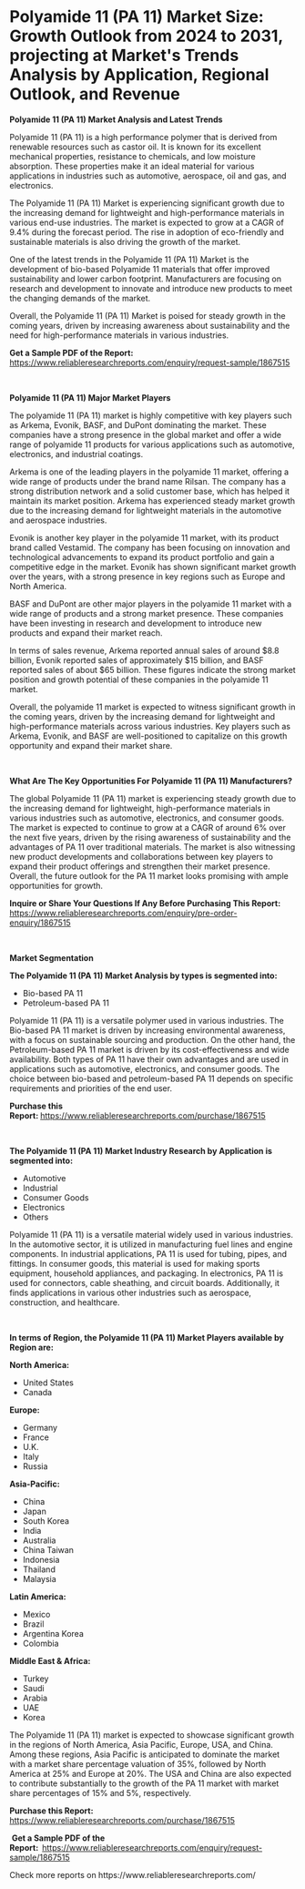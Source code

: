 <p><h1>Polyamide 11 (PA 11) Market Size: Growth Outlook from 2024 to 2031, projecting at Market's Trends Analysis by Application, Regional Outlook, and Revenue</h1></p><p><strong>Polyamide 11 (PA 11) Market Analysis and Latest Trends</strong></p>
<p><p>Polyamide 11 (PA 11) is a high performance polymer that is derived from renewable resources such as castor oil. It is known for its excellent mechanical properties, resistance to chemicals, and low moisture absorption. These properties make it an ideal material for various applications in industries such as automotive, aerospace, oil and gas, and electronics.</p><p>The Polyamide 11 (PA 11) Market is experiencing significant growth due to the increasing demand for lightweight and high-performance materials in various end-use industries. The market is expected to grow at a CAGR of 9.4% during the forecast period. The rise in adoption of eco-friendly and sustainable materials is also driving the growth of the market.</p><p>One of the latest trends in the Polyamide 11 (PA 11) Market is the development of bio-based Polyamide 11 materials that offer improved sustainability and lower carbon footprint. Manufacturers are focusing on research and development to innovate and introduce new products to meet the changing demands of the market.</p><p>Overall, the Polyamide 11 (PA 11) Market is poised for steady growth in the coming years, driven by increasing awareness about sustainability and the need for high-performance materials in various industries.</p></p>
<p><strong>Get a Sample PDF of the Report:&nbsp;</strong> <a href="https://www.reliableresearchreports.com/enquiry/request-sample/1867515">https://www.reliableresearchreports.com/enquiry/request-sample/1867515</a></p>
<p>&nbsp;</p>
<p><strong>Polyamide 11 (PA 11) Major Market Players</strong></p>
<p><p>The polyamide 11 (PA 11) market is highly competitive with key players such as Arkema, Evonik, BASF, and DuPont dominating the market. These companies have a strong presence in the global market and offer a wide range of polyamide 11 products for various applications such as automotive, electronics, and industrial coatings.</p><p>Arkema is one of the leading players in the polyamide 11 market, offering a wide range of products under the brand name Rilsan. The company has a strong distribution network and a solid customer base, which has helped it maintain its market position. Arkema has experienced steady market growth due to the increasing demand for lightweight materials in the automotive and aerospace industries.</p><p>Evonik is another key player in the polyamide 11 market, with its product brand called Vestamid. The company has been focusing on innovation and technological advancements to expand its product portfolio and gain a competitive edge in the market. Evonik has shown significant market growth over the years, with a strong presence in key regions such as Europe and North America.</p><p>BASF and DuPont are other major players in the polyamide 11 market with a wide range of products and a strong market presence. These companies have been investing in research and development to introduce new products and expand their market reach.</p><p>In terms of sales revenue, Arkema reported annual sales of around $8.8 billion, Evonik reported sales of approximately $15 billion, and BASF reported sales of about $65 billion. These figures indicate the strong market position and growth potential of these companies in the polyamide 11 market.</p><p>Overall, the polyamide 11 market is expected to witness significant growth in the coming years, driven by the increasing demand for lightweight and high-performance materials across various industries. Key players such as Arkema, Evonik, and BASF are well-positioned to capitalize on this growth opportunity and expand their market share.</p></p>
<p>&nbsp;</p>
<p><strong>What Are The Key Opportunities For Polyamide 11 (PA 11) Manufacturers?</strong></p>
<p><p>The global Polyamide 11 (PA 11) market is experiencing steady growth due to the increasing demand for lightweight, high-performance materials in various industries such as automotive, electronics, and consumer goods. The market is expected to continue to grow at a CAGR of around 6% over the next five years, driven by the rising awareness of sustainability and the advantages of PA 11 over traditional materials. The market is also witnessing new product developments and collaborations between key players to expand their product offerings and strengthen their market presence. Overall, the future outlook for the PA 11 market looks promising with ample opportunities for growth.</p></p>
<p><strong>Inquire or Share Your Questions If Any Before Purchasing This Report:</strong> <a href="https://www.reliableresearchreports.com/enquiry/pre-order-enquiry/1867515">https://www.reliableresearchreports.com/enquiry/pre-order-enquiry/1867515</a></p>
<p>&nbsp;</p>
<p><strong>Market Segmentation</strong></p>
<p><strong>The Polyamide 11 (PA 11) Market Analysis by types is segmented into:</strong></p>
<p><ul><li>Bio-based PA 11</li><li>Petroleum-based PA 11</li></ul></p>
<p><p>Polyamide 11 (PA 11) is a versatile polymer used in various industries. The Bio-based PA 11 market is driven by increasing environmental awareness, with a focus on sustainable sourcing and production. On the other hand, the Petroleum-based PA 11 market is driven by its cost-effectiveness and wide availability. Both types of PA 11 have their own advantages and are used in applications such as automotive, electronics, and consumer goods. The choice between bio-based and petroleum-based PA 11 depends on specific requirements and priorities of the end user.</p></p>
<p><strong>Purchase this Report:&nbsp;</strong><a href="https://www.reliableresearchreports.com/purchase/1867515">https://www.reliableresearchreports.com/purchase/1867515</a></p>
<p>&nbsp;</p>
<p><strong>The Polyamide 11 (PA 11) Market Industry Research by Application is segmented into:</strong></p>
<p><ul><li>Automotive</li><li>Industrial</li><li>Consumer Goods</li><li>Electronics</li><li>Others</li></ul></p>
<p><p>Polyamide 11 (PA 11) is a versatile material widely used in various industries. In the automotive sector, it is utilized in manufacturing fuel lines and engine components. In industrial applications, PA 11 is used for tubing, pipes, and fittings. In consumer goods, this material is used for making sports equipment, household appliances, and packaging. In electronics, PA 11 is used for connectors, cable sheathing, and circuit boards. Additionally, it finds applications in various other industries such as aerospace, construction, and healthcare.</p></p>
<p>&nbsp;</p>
<p><strong>In terms of Region, the Polyamide 11 (PA 11) Market Players available by Region are:</strong></p>
<p>
    <p> <strong> North America: </strong>
        <ul>
            <li>United States</li>
            <li>Canada</li>
        </ul>
        </p> 
    <p> <strong> Europe: </strong>
        <ul>
            <li>Germany</li>
            <li>France</li>
            <li>U.K.</li>
            <li>Italy</li>
            <li>Russia</li>
        </ul>
        </p> 
    <p> <strong> Asia-Pacific: </strong>
        <ul>
            <li>China</li>
            <li>Japan</li>
            <li>South Korea</li>
            <li>India</li>
            <li>Australia</li>
            <li>China Taiwan</li>
            <li>Indonesia</li>
            <li>Thailand</li>
            <li>Malaysia</li>
        </ul>
        </p> 
    <p> <strong> Latin America: </strong>
        <ul>
            <li>Mexico</li>
            <li>Brazil</li>
            <li>Argentina Korea</li>
            <li>Colombia</li>
        </ul>
        </p> 
    <p> <strong> Middle East & Africa: </strong>
        <ul>
            <li>Turkey</li>
            <li>Saudi</li>
            <li>Arabia</li>
            <li>UAE</li>
            <li>Korea</li>
        </ul>
    </p>
    </p>
<p><p>The Polyamide 11 (PA 11) market is expected to showcase significant growth in the regions of North America, Asia Pacific, Europe, USA, and China. Among these regions, Asia Pacific is anticipated to dominate the market with a market share percentage valuation of 35%, followed by North America at 25% and Europe at 20%. The USA and China are also expected to contribute substantially to the growth of the PA 11 market with market share percentages of 15% and 5%, respectively.</p></p>
<p><strong>Purchase this Report: </strong><a href="https://www.reliableresearchreports.com/purchase/1867515">https://www.reliableresearchreports.com/purchase/1867515</a></p>
<p>&nbsp;<strong>Get a Sample PDF of the Report:&nbsp;&nbsp;</strong><a href="https://www.reliableresearchreports.com/enquiry/request-sample/1867515">https://www.reliableresearchreports.com/enquiry/request-sample/1867515</a></p>
<p><strong></strong></p>
<p>Check more reports on https://www.reliableresearchreports.com/</p>